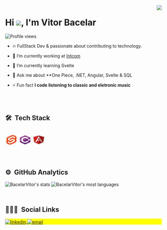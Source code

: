 <img align="right" height="590em" src="https://raw.githubusercontent.com/gist/BacelarVitor/7b0780a8de7792b2f48bbbe7f9d76a67/raw/3846b9e29cde2a8412662478d8dd8f684b69e787/gitcard.svg"/>
<h1 align="left">Hi <img src="https://raw.githubusercontent.com/kaueMarques/kaueMarques/master/hi.gif" width="30px">, I'm Vitor Bacelar</h1>
<p align="left"> <img src="https://komarev.com/ghpvc/?username=BacelarVitor&color=green" alt="Profile views" /> </p>

- 🔥 FullStack Dev & passionate about contributing to technology.

- 🔭 I’m currently working at [Intcom](https://intcom.com.br/en/)

- 🌱 I’m currently learning Svelte

<!-- 👨‍💻 All of my projects are available at [notafunction.dev](https://notafunction.dev)-->

 - 💬 Ask me about **One Piece, .NET, Angular, Svelte & SQL

 - ⚡ Fun fact **I code listening to classic and eletronic music** 

<br><br>

## 🛠 &nbsp;Tech Stack
<div style="display: inline_block"><br>
   <!--<img align="center" alt="Vitor-Go" height="30" width="40" src="https://raw.githubusercontent.com/devicons/devicon/master/icons/go/go-original.svg">-->
   <img align="center" alt="Vitor-Svelte" height="30" width="40" src="https://raw.githubusercontent.com/devicons/devicon/master/icons/svelte/svelte-original.svg">
   <img align="center" alt="Vitor-Csharp" height="30" width="40" src="https://raw.githubusercontent.com/devicons/devicon/master/icons/csharp/csharp-original.svg">
   <img align="center" alt="Vitor-Angular" height="30" width="40" src="https://raw.githubusercontent.com/devicons/devicon/master/icons/angularjs/angularjs-original.svg">
</div>


<br><br>

## ⚙️ &nbsp;GitHub Analytics

<p align="left">
<img width="530em" src="https://github-readme-stats.vercel.app/api?username=BacelarVitor&show_icons=true&theme=blueberry" alt="BacelarVitor's stats"/>
<img width="530em" src="https://github-readme-stats.vercel.app/api/top-langs/?username=BacelarVitor&layout=compact&langs_count=8&theme=blueberry" alt="BacelarVitor's most languages"/>
</p>

<br>

## 👨🏽‍🦲 &nbsp;Social Links

<p align="left" style="background:yellow">
<a href="https://linkedin.com/in/vitorbacelar" target="_blank">
  <img align="center" src="https://img.shields.io/badge/-Vitor Bacelar-05122A?style=flat&logo=linkedin" alt="linkedin"/>
</a>
 <!--
<a href="https://instagram.com/bacelar_vitor" target="_blank">
 <img align="center" src="https://img.shields.io/badge/-bacelar_vitor-05122A?style=flat&logo=instagram" alt="instagram"/>
</a>-->
 </a>
 <a href="vitor.bacelar@protonmail.com" target="_blank">
 <img align="center" src="https://img.shields.io/badge/-Email-05122A?style=flat&logo=protonmail" alt="email"/>
</a>
</p>


<!--
Here are some ideas to get you started:
- 🔭 I’m currently working on ...
- 🌱 I’m currently learning ...
- 👯 I’m looking to collaborate on ...
- 🤔 I’m looking for help with ...
- 💬 Ask me about ...
- 📫 How to reach me: ...
- 😄 Pronouns: ...
- ⚡ Fun fact: ...
-->
